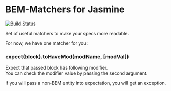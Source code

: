 # BEM-Matchers for Jasmine

[![Build Status](https://travis-ci.org/just-boris/bem-matchers.svg?branch=master)](https://travis-ci.org/just-boris/bem-matchers)

Set of useful matchers to make your specs more readable.

For now, we have one matcher for you:

### expect(block).toHaveMod(modName, [modVal])

Expect that passed block has following modifier. <br>
You can check the modifier value by passing the second argument.

If you will pass a non-BEM entity into expectation, you will get an exception.